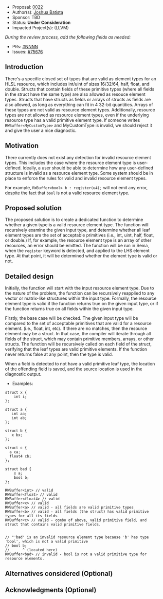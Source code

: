* Proposal: [0022](0022-validating-resource-container-elements.md)
* Author(s): [Joshua Batista](https://github.com/bob80905)
* Sponsor: TBD
* Status: **Under Consideration**
* Impacted Project(s): (LLVM)

*During the review process, add the following fields as needed:*

* PRs: [#NNNN](https://github.com/microsoft/DirectXShaderCompiler/pull/NNNN)
* Issues: [#75676](https://github.com/llvm/llvm-project/issues/75676)

## Introduction

There's a specific closed set of types that are valid as element types for an HLSL
resource, which includes int/uint of sizes 16/32/64, half, float, and double. Structs that
contain fields of these primitive types (where all fields in the struct have the same type)
are also allowed as resouce element types. Structs that have structs as fields or arrays of
structs as fields are also allowed, as long as everything can fit in 4 32-bit quantities.
Arrays of these types are not valid as resource element types. Additionally, resource types 
are not allowed as resource element types, even if the underlying resource type has a valid
primitive element type. If someone writes `RWBuffer<MyCustomType>` and MyCustomType is
invalid, we should reject it and give the user a nice diagnostic. 

## Motivation

There currently does not exist any detection for invalid resource element types.
This includes the case where the resource element type is user-defined.
Ideally, a user should be able to determine how any user-defined structure is invalid as 
a resource element type. Some system should be in place to enforce the rules for valid and 
invalid resource element types.

For example,
`RWBuffer<bool> b : register(u4);`
will not emit any error, despite the fact that `bool` is not a valid resource element type.

## Proposed solution

The proposed solution is to create a dedicated function to determine whether a given type
is a valid resource element type. The function will recursively examine the given input
type, and determine whether all leaf element types are the set of acceptable primitives
(i.e., int, uint, half, float, or double.) If, for example, the resource element type is
an array of other resources, an error should be emitted. The function will be run in Sema,
when the `register` keyword is detected, and applied to the LHS element type. At that point,
it will be determined whether the element type is valid or not.

## Detailed design

Initially, the function will start with the input resource element type. Due to the nature
of the problem, the function can be recursively reapplied to any vector or matrix-like structures
within the input type. Formally, the resource element type is valid if the function returns true
on the given input type, or if the function returns true on all fields within the given input type.

Firstly, the base case will be checked. The given input type will be compared to the set of acceptable
primitives that are valid for a resource element. (i.e., float, int, etc).
If there are no matches, then the resource element may be a struct. In that case,
the compiler will iterate through all fields of the struct, which may contain primitive members,
arrays, or other structs. The function will be recursively called on each field of the struct,
verifying that the leaf types are valid primitive elements.
If the function never returns false at any point, then the type is valid.

When a field is detected to not have a valid primitive leaf type, the location of the offending
field is saved, and the source location is used in the diagnostic output. 

* Examples:
```
struct x {
	int i;
};

struct a {
   int aa;
   int ab;
};

struct b {
   x bx;
};

struct c {
  a ca;
  float4 cb;
};

struct bad {
	x a;
	bool b;	
};

RWBuffer<int> // valid
RWBuffer<float> // valid
RWBuffer<float4> // valid
RWBuffer<x> // valid
RWBuffer<a> // valid - all fields are valid primitive types
RWBuffer<b> // valid - all fields (the struct) has valid primitive types for all its fields
RWBuffer<c> // valid - combo of above, valid primitive field, and struct that contains valid primitive fields.


// "'bad' is an invalid resource element type because 'b' has type 'bool', which is not a valid primitive 
// bool b;
//      ^ (located here)
RWBuffer<bad> // invalid - bool is not a valid primitive type for resource elements.

```
## Alternatives considered (Optional)

## Acknowledgments (Optional)

<!-- {% endraw %} -->